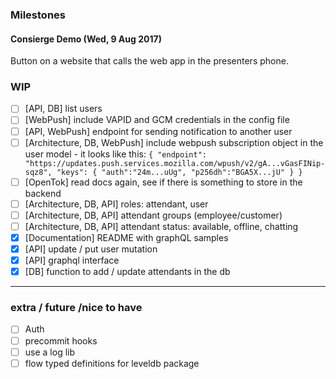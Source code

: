 ### Milestones

#### Consierge Demo (Wed, 9 Aug 2017)

Button on a website that calls the web app in the presenters phone.

### WIP
  - [ ]  [API, DB] list users
  - [ ]  [WebPush] include VAPID and GCM credentials in the config file
  - [ ]  [API, WebPush] endpoint for sending notification to another user
  - [ ]  [Architecture, DB, WebPush] include webpush subscription object in the user model
    - it looks like this:
    ```
    {
        "endpoint": "https://updates.push.services.mozilla.com/wpush/v2/gA...vGasFINip-sqz8",
        "keys": {
            "auth":"24m...uUg",
            "p256dh":"BGA5X...jU"
        }
    }
    ```
  - [ ]  [OpenTok] read docs again, see if there is something to store in the backend
  - [ ]  [Architecture, DB, API] roles: attendant, user
  - [ ]  [Architecture, DB, API] attendant groups (employee/customer)
  - [ ]  [Architecture, DB, API] attendant status: available, offline, chatting
  - [x]  [Documentation] README with graphQL samples
  - [x]  [API] update / put user mutation
  - [x]  [API] graphql interface
  - [x]  [DB] function to add / update attendants in the db

-----

### extra / future /nice to have

- [ ] Auth
- [ ] precommit hooks
- [ ] use a log lib
- [ ] flow typed definitions for leveldb package
